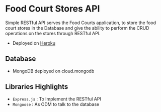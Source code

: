 # Food Court Stores API
Simple RESTful API serves the Food Courts application, to store the food court stores in the Database and give the ability to perform the CRUD operations on the stores through RESTful API.

- Deployed on [Heroku](https://food-court-stores.herokuapp.com)

## Database
- MongoDB deployed on cloud.mongodb

## Libraries Highlights

-  ```Express.js``` : To Implement the RESTful API
-  ```Mongoose``` : As ODM to talk to the database
